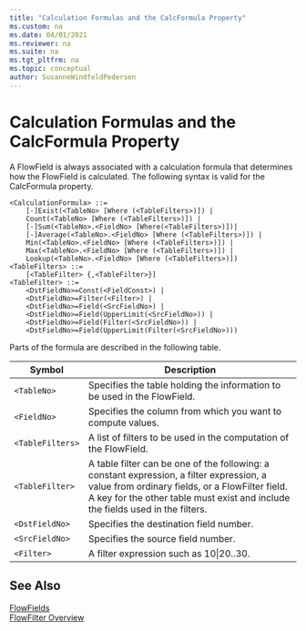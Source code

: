 ```yaml
---
title: "Calculation Formulas and the CalcFormula Property"
ms.custom: na
ms.date: 04/01/2021
ms.reviewer: na
ms.suite: na
ms.tgt_pltfrm: na
ms.topic: conceptual
author: SusanneWindfeldPedersen
---
```


# Calculation Formulas and the CalcFormula Property

A FlowField is always associated with a calculation formula that determines how the FlowField is calculated. The following syntax is valid for the CalcFormula property.  

```AL
<CalculationFormula> ::=  
    [-]Exist(<TableNo> [Where (<TableFilters>)]) |  
    Count(<TableNo> [Where (<TableFilters>)]) |  
    [-]Sum(<TableNo>.<FieldNo> [Where(<TableFilters>)])|  
    [-]Average(<TableNo>.<FieldNo> [Where (<TableFilters>)]) |  
    Min(<TableNo>.<FieldNo> [Where (<TableFilters>)]) |  
    Max(<TableNo>.<FieldNo> [Where (<TableFilters>)]) |  
    Lookup(<TableNo>.<FieldNo> [Where (<TableFilters>)])  
<TableFilters> ::=  
    [<TableFilter> {,<TableFilter>}]  
<TableFilter> ::=  
    <DstFieldNo>=Const(<FieldConst>) |  
    <DstFieldNo>=Filter(<Filter>) |  
    <DstFieldNo>=Field(<SrcFieldNo>) |  
    <DstFieldNo>=Field(UpperLimit(<SrcFieldNo>)) |  
    <DstFieldNo>=Field(Filter(<SrcFieldNo>)) |  
    <DstFieldNo>=Field(UpperLimit(Filter(<SrcFieldNo>)))  
```  

Parts of the formula are described in the following table.  

|Symbol|Description|  
|------|-----------|  
|`<TableNo>`|Specifies the table holding the information to be used in the FlowField.|  
|`<FieldNo>`|Specifies the column from which you want to compute values.|  
|`<TableFilters>`|A list of filters to be used in the computation of the FlowField.|  
|`<TableFilter>`|A table filter can be one of the following: a constant expression, a filter expression, a value from ordinary fields, or a FlowFilter field. A key for the other table must exist and include the fields used in the filters.|  
|`<DstFieldNo>`|Specifies the destination field number.|  
|`<SrcFieldNo>`|Specifies the source field number.|  
|`<Filter>`|A filter expression such as 10&#124;20..30.|  

## See Also  

[FlowFields](devenv-flowfields.md)   
[FlowFilter Overview](devenv-flowfilter-overview.md)   